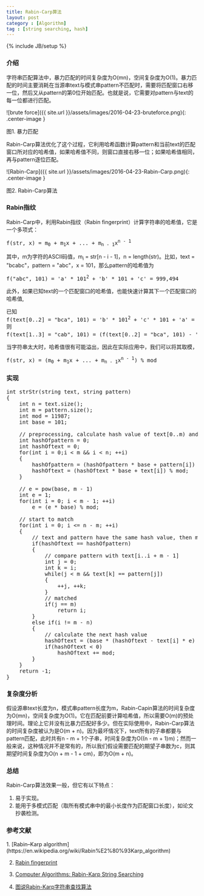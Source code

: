```yaml
---
title: Rabin-Carp算法
layout: post
category : [Algorithm]
tag : [string searching, hash]
---
```

{% include JB/setup %}

<h3>介绍</h3>
字符串匹配算法中，暴力匹配的时间复杂度为O(mn)，空间复杂度为O(1)。暴力匹配的时间主要消耗在当源串text与模式串pattern不匹配时，需要将匹配窗口右移一位，然后又从pattern的第0位开始匹配。<span class = "highlight-span">也就是说，它需要对pattern与text的每一位都进行匹配。</span>

![brute force]({{ site.url }}/assets/images/2016-04-23-bruteforce.png){: .center-image }

<span class = "figure-caption">图1. 暴力匹配</span>


Rabin-Carp算法优化了这个过程，它利用哈希函数计算pattern和当前text的匹配窗口所对应的哈希值，如果哈希值不同，则窗口直接右移一位；如果哈希值相同，再与pattern逐位匹配。

![Rabin-Carp]({{ site.url }}/assets/images/2016-04-23-Rabin-Carp.png){: .center-image }

<span class = "figure-caption">图2. Rabin-Carp算法</span>

<h3>Rabin指纹</h3>
Rabin-Carp中，利用Rabin指纹（Rabin fingerprint）计算字符串的哈希值，它是一个多项式：

<pre class="prettyprint lang-cpp">
f(str, x) = m<sub>0</sub> + m<sub>1</sub>x + ... + m<sub>n - 1</sub>x<sup>n - 1</sup>
</pre>

其中，m为字符的ASCII码值，m<sub>i</sub> = str[n - i - 1]，n = length(str)。比如，text = "bcabc"，pattern = "abc"，x = 101，那么pattern的哈希值为

<pre class="prettyprint lang-cpp">
f("abc", 101) = 'a' * 101<sup>2</sup> + 'b' * 101 + 'c' = 999,494  
</pre>

此外，如果已知text的一个匹配窗口的哈希值，也能快速计算其下一个匹配窗口的哈希值,

<pre class="prettyprint lang-cpp">
已知
f(text[0..2] = "bca", 101) = 'b' * 101<sup>2</sup> + 'c' * 101 + 'a' = 1,009,794
则
f(text[1..3] = "cab", 101) = (f(text[0..2] = "bca", 101) - 'b' * 101<sup>2</sup>) * 101 + 'b' = 1,019,794
</pre>

当字符串太大时，哈希值很有可能溢出，因此在实际应用中，我们可以将其取模，

<pre class="prettyprint lang-cpp">
f(str, x) = (m<sub>0</sub> + m<sub>1</sub>x + ... + m<sub>n - 1</sub>x<sup>n - 1</sup>) % mod
</pre>

<h3>实现</h3>

<pre class="prettyprint lang-cpp">
int strStr(string text, string pattern) 
{
    int n = text.size();
    int m = pattern.size();
    int mod = 11987;
    int base = 101;
    
    // preprocessing, calculate hash value of text[0..m) and pattern
    int hashOfpattern = 0;
    int hashOftext = 0;
    for(int i = 0;i < m && i < n; ++i)
    {
        hashOfpattern = (hashOfpattern * base + pattern[i]) % mod;
        hashOftext = (hashOftext * base + text[i]) % mod;
    }
    
    // e = pow(base, m - 1)
    int e = 1;
    for(int i = 0; i < m - 1; ++i)
        e = (e * base) % mod;
    
    // start to match    
    for(int i = 0; i <= n - m; ++i)
    {
        // text and pattern have the same hash value, then make a comparision one by one
        if(hashOftext == hashOfpattern)
        {
            // compare pattern with text[i..i + m - 1]
            int j = 0;
            int k = i;
            while(j < m && text[k] == pattern[j])
            {
                ++j, ++k;
            }
            // matched
            if(j == m)
                return i;
        }
        else if(i != m - n)
        {
            // calculate the next hash value
            hashOftext = (base * (hashOftext - text[i] * e) + text[i + m]) % mod;
            if(hashOftext < 0)
                hashOftext += mod;
        }
    }
    return -1;
}
</pre>


<h3>复杂度分析</h3>
假设源串text长度为n，模式串pattern长度为m，Rabin-Capin算法的时间复杂度为O(mn)，空间复杂度为O(1)。它在匹配前要计算哈希值，所以需要O(m)的预处理时间。理论上它并没有比暴力匹配好多少。但在实际使用中，Rabin-Carp算法的时间复杂度被认为是O(m + n)。因为最坏情况下，text所有的子串都要与pattern匹配，此时共有n - m + 1个子串，时间复杂度为O((n - m + 1)m)；然而一般来说，这种情况并不是常有的，所以我们假设需要匹配的期望子串数为c，则其期望时间复杂度为O(n + m - 1 + cm)，即为O(m + n)。

<h3>总结</h3>
Rabin-Carp算法效果一般，但它有以下特点：

1. 易于实现。
2. 能用于多模式匹配（取所有模式串中的最小长度作为匹配窗口长度），如论文抄袭检测。


<h3>参考文献</h3>
1. [Rabin–Karp algorithm](https://en.wikipedia.org/wiki/Rabin%E2%80%93Karp_algorithm)

2. [Rabin fingerprint](https://en.wikipedia.org/wiki/Rabin_fingerprint)

3. [Computer Algorithms: Rabin-Karp String Searching](http://www.stoimen.com/blog/2012/04/02/computer-algorithms-rabin-karp-string-searching/)

4. [图说Rabin-Karp字符串查找算法](http://www.ituring.com.cn/article/1759)

